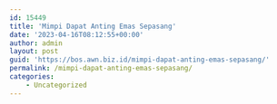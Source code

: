 ```yaml
---
id: 15449
title: 'Mimpi Dapat Anting Emas Sepasang'
date: '2023-04-16T08:12:55+00:00'
author: admin
layout: post
guid: 'https://bos.awn.biz.id/mimpi-dapat-anting-emas-sepasang/'
permalink: /mimpi-dapat-anting-emas-sepasang/
categories:
    - Uncategorized
---
```


